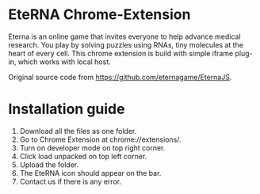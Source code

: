 # EteRNA Chrome-Extension

Eterna is an online game that invites everyone to help advance medical research. You play by solving puzzles using RNAs, tiny molecules at the heart of every cell. This chrome extension is build with simple iframe plug-in, which works with local host.

Original source code from https://github.com/eternagame/EternaJS.

# Installation guide 

1. Download all the files as one folder.
2. Go to Chrome Extension at chrome://extensions/.
3. Turn on developer mode on top right corner. 
4. Click load unpacked on top left corner. 
5. Upload the folder. 
6. The EteRNA icon should appear on the bar.
7. Contact us if there is any error.
